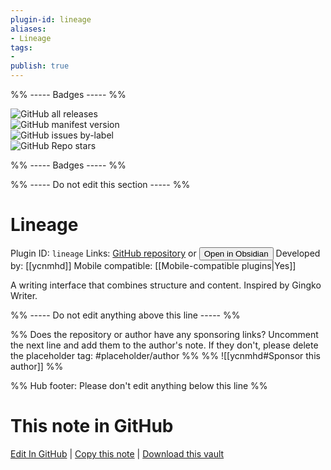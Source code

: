 ```yaml
---
plugin-id: lineage
aliases:
- Lineage
tags: 
- 
publish: true
---
```


%% ----- Badges ----- %%

![GitHub all releases](https://img.shields.io/github/downloads/ycnmhd/obsidian-lineage/total?color=573E7A&logo=github&style=for-the-badge)   
![GitHub manifest version](https://img.shields.io/github/manifest-json/v/ycnmhd/obsidian-lineage?color=573E7A&logo=github&style=for-the-badge)   
![GitHub issues by-label](https://img.shields.io/github/issues/ycnmhd/obsidian-lineage/help%20wanted?color=573E7A&logo=github&style=for-the-badge)   
![GitHub Repo stars](https://img.shields.io/github/stars/ycnmhd/obsidian-lineage?color=573E7A&logo=github&style=for-the-badge)

%% ----- Badges ----- %%

%% ----- Do not edit this section ----- %%

# Lineage

Plugin ID: `lineage`
Links: [GitHub repository](https://github.com/ycnmhd/obsidian-lineage) or [<button id=HH>Open in Obsidian</button>](obsidian://show-plugin?id=lineage)
Developed by: [[ycnmhd]]
Mobile compatible: [[Mobile-compatible plugins|Yes]]

A writing interface that combines structure and content. Inspired by Gingko Writer.

%% ----- Do not edit anything above this line ----- %% 

%% Does the repository or author have any sponsoring links? Uncomment the next line and add them to the author's note. If they don't, please delete the placeholder tag: #placeholder/author %%
%% ![[ycnmhd#Sponsor this author]] %%

%% Hub footer: Please don't edit anything below this line %%

# This note in GitHub

<span class="git-footer">[Edit In GitHub](https://github.dev/obsidian-community/obsidian-hub/blob/main/02%20-%20Community%20Expansions/02.05%20All%20Community%20Expansions/Plugins/lineage.md "git-hub-edit-note") | [Copy this note](https://raw.githubusercontent.com/obsidian-community/obsidian-hub/main/02%20-%20Community%20Expansions/02.05%20All%20Community%20Expansions/Plugins/lineage.md "git-hub-copy-note") | [Download this vault](https://github.com/obsidian-community/obsidian-hub/archive/refs/heads/main.zip "git-hub-download-vault") </span>
